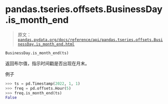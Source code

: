 # pandas.tseries.offsets.BusinessDay.is_month_end

> 原文：[`pandas.pydata.org/docs/reference/api/pandas.tseries.offsets.BusinessDay.is_month_end.html`](https://pandas.pydata.org/docs/reference/api/pandas.tseries.offsets.BusinessDay.is_month_end.html)

```py
BusinessDay.is_month_end(ts)
```

返回布尔值，指示时间戳是否出现在月末。

例子

```py
>>> ts = pd.Timestamp(2022, 1, 1)
>>> freq = pd.offsets.Hour(5)
>>> freq.is_month_end(ts)
False 
```
